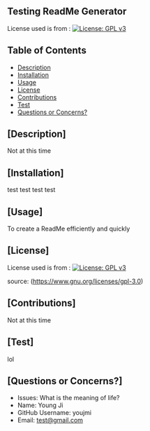 
  ## Testing ReadMe Generator
  License used is from :
  [![License: GPL v3](https://img.shields.io/badge/License-GPLv3-blue.svg)](https://www.gnu.org/licenses/gpl-3.0)

  ## Table of Contents
  * [Description](#description)
  * [Installation](#installation)
  * [Usage](#usage)
  * [License](#license)
  * [Contributions](#constribution)
  * [Test](#test)
  * [Questions or Concerns?](#questions)


  ## [Description] 
  Not at this time
  
  ## [Installation]
  test test test test
  

  ## [Usage]
  To create a ReadMe efficiently and quickly

  ## [License]
  
  License used is from :
  [![License: GPL v3](https://img.shields.io/badge/License-GPLv3-blue.svg)](https://www.gnu.org/licenses/gpl-3.0)
  
  source:
  (https://www.gnu.org/licenses/gpl-3.0)

  ## [Contributions]
  Not at this time

  ## [Test]
  lol


  ## [Questions or Concerns?]
  - Issues: What is the meaning of life?
  - Name: Young Ji
  - GitHub Username: youjmi
  - Email: test@gmail.com
  
  